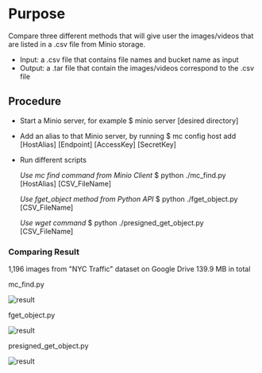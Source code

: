 # **Purpose**
 Compare three different methods that will give user the images/videos that are listed in a .csv file from Minio storage.

* Input: a .csv file that contains file names and bucket name as input
* Output: a .tar file that contain the images/videos correspond to the .csv file

## **Procedure**
* Start a Minio server, for example
  $ minio server [desired directory]
* Add an alias to that Minio server, by running
  $ mc config host add [HostAlias] [Endpoint] [AccessKey] [SecretKey]
* Run different scripts

  *Use mc find command from Minio Client*
  $ python ./mc_find.py [HostAlias] [CSV_FileName]

  *Use fget_object method from Python API*
  $ python ./fget_object.py [CSV_FileName]

  *Use wget command*
  $ python ./presigned_get_object.py [CSV_FileName]

### **Comparing Result**
1,196 images from "NYC Traffic" dataset on Google Drive
139.9 MB in total

mc_find.py

![result](https://i.ibb.co/H7NVY8S/674cdc87cc24a81516a75d776f8df6fe-full.jpg)

fget_object.py

![result](https://i.ibb.co/VMNLYqk/Screen-Shot-2019-03-01-at-2-02-39-AM.jpg)

presigned_get_object.py

![result](https://i.ibb.co/DGwWZ1F/Screen-Shot-2019-03-01-at-2-23-10-AM.jpg)
